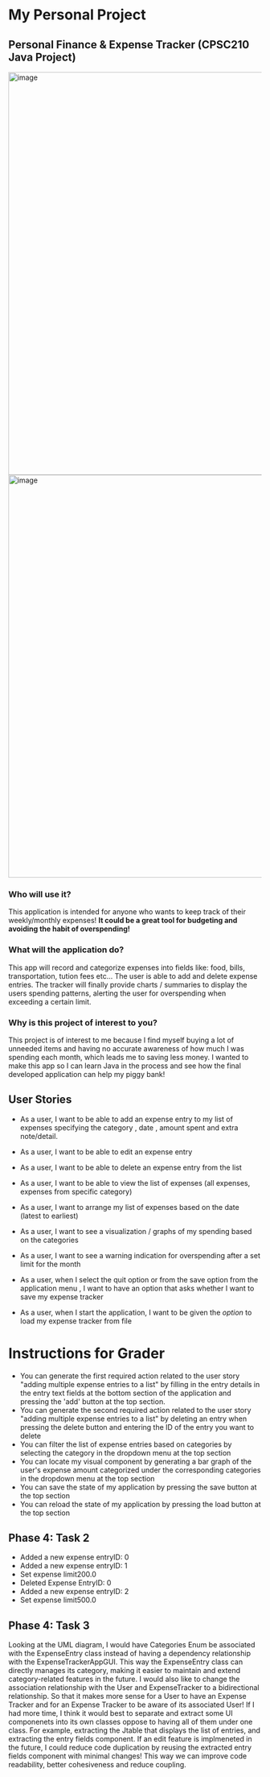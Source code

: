 # My Personal Project

## Personal Finance & Expense Tracker (CPSC210 Java Project)
<img width="800" alt="image" src="https://github.com/user-attachments/assets/22858298-172a-4942-ac12-1cf91eaf8dfa" />
<img width="800" alt="image" src="https://github.com/user-attachments/assets/514a1199-a782-4aab-b9e9-97476eae6282" />





### Who will use it? 
This application is intended for anyone who wants to keep track of their weekly/monthly expenses! **It could be a great tool for budgeting and avoiding the habit of overspending!**

### What will the application do? 
This app will record and categorize expenses into fields like: food, bills, transportation, tution fees etc...
The user is able to add and delete expense entries.  The tracker will finally provide charts / summaries to display the users spending patterns, alerting the user for overspending when exceeding a certain limit.

### Why is this project of interest to you?
This project is of interest to me because I find myself buying a lot of unneeded items and having no accurate awareness of how much I was spending each month, which leads me to saving less money. I wanted to make this app so I can learn Java in the process and see how the final developed application can help my piggy bank! 


## **User Stories**
- As a user, I want to be able to add an expense entry to my list of expenses specifying the category , date , amount spent and extra note/detail.
- As a user, I want to be able to edit an expense entry 
- As a user, I want to be able to delete an expense entry from the list
- As a user, I want to be able to view the list of expenses (all expenses, expenses from specific category)
- As a user, I want to arrange my list of expenses based on the date (latest to earliest)
- As a user, I want to see a visualization / graphs of my spending based on the categories
- As a user, I want to see a warning indication for overspending after a set limit for the month

- As a user, when I select the quit option or from the save option from the application menu , I want to have an option that asks whether I want to save my expense tracker
- As a user, when I start the application, I want to be given the *option* to load my expense tracker from file

# Instructions for Grader

- You can generate the first required action related to the user story "adding multiple expense entries to a list" by filling in the entry details in the entry text fields at the bottom section of the application and pressing the 'add' button at the top section.
- You can generate the second required action related to the user story "adding multiple expense entries to a list" by deleting an entry when pressing the delete button and entering the ID of the entry you want to delete
- You can filter the list of expense entries based on categories by selecting the category in the dropdown menu at the top section
- You can locate my visual component by generating a bar graph of the user's expense amount categorized under the corresponding categories in the dropdown menu at the top section
- You can save the state of my application by pressing the save button at the top section
- You can reload the state of my application by pressing the load button at the top section

## **Phase 4: Task 2**
- Added a new expense entryID: 0
- Added a new expense entryID: 1
- Set expense limit200.0
- Deleted Expense EntryID: 0
- Added a new expense entryID: 2
- Set expense limit500.0

## **Phase 4: Task 3**
Looking at the UML diagram, I would have Categories Enum be associated with the ExpenseEntry class instead of having a dependency relationship with the ExpenseTrackerAppGUI.  This way the ExpenseEntry class can directly manages its category, making it easier to maintain and extend category-related features in the future. I would also like to change the association relationship with the User and ExpenseTracker to a bidirectional relationship. So that it makes more sense for a User to have an Expense Tracker and for an Expense Tracker to be aware of its associated User! If I had more time, I think it would best to separate and extract some UI componenets into its own classes oppose to having all of them under one class. For example, extracting the Jtable that displays the list of entries, and extracting the entry fields component. If an edit feature is implmeneted in the future, I could reduce code duplication by reusing the extracted entry fields component with minimal changes! This way we can improve code readability, better cohesiveness and reduce coupling.

